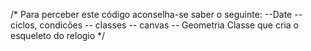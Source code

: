 

/*
    Para perceber este código aconselha-se saber o seguinte:
        --Date
        --ciclos, condicões
        -- classes
        -- canvas
        -- Geometria
    Classe que cria o esqueleto do relogio
*/
